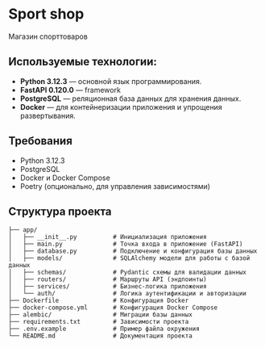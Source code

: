 # Sport shop
Магазин спорттоваров

## Используемые технологии:
- **Python 3.12.3** — основной язык программирования.
- **FastAPI 0.120.0** — framework
- **PostgreSQL** — реляционная база данных для хранения данных.
- **Docker** — для контейнеризации приложения и упрощения развертывания.

## Требования
- Python 3.12.3
- PostgreSQL
- Docker и Docker Compose
- Poetry (опционально, для управления зависимостями)

## Структура проекта
```
├── app/
│   ├── __init__.py          # Инициализация приложения
│   ├── main.py              # Точка входа в приложение (FastAPI)
│   ├── database.py          # Подключение и конфигурация базы данных
│   ├── models/              # SQLAlchemy модели для работы с базой данных
│   ├── schemas/             # Pydantic схемы для валидации данных
│   ├── routers/             # Маршруты API (эндпоинты)
│   ├── services/            # Бизнес-логика приложения
│   └── auth/                # Логика аутентификации и авторизации
├── Dockerfile               # Конфигурация Docker
├── docker-compose.yml       # Конфигурация Docker Compose
├── alembic/                 # Миграции базы данных
├── requirements.txt         # Зависимости проекта
├── .env.example             # Пример файла окружения
└── README.md                # Документация проекта
```
